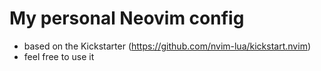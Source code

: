 # My personal Neovim config

- based on the Kickstarter (https://github.com/nvim-lua/kickstart.nvim)
- feel free to use it
